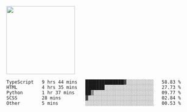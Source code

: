 <img height="180em" 
     src="https://github-readme-stats.vercel.app/api?username=Litot-Mattis&show_icons=true&hide_border=true&&count_private=true&include_all_commits=true" />

<!--START_SECTION:waka-->
```text
TypeScript   9 hrs 44 mins   ██████████████▓░░░░░░░░░░   58.83 % 
HTML         4 hrs 35 mins   ███████░░░░░░░░░░░░░░░░░░   27.73 % 
Python       1 hr 37 mins    ██▒░░░░░░░░░░░░░░░░░░░░░░   09.77 % 
SCSS         28 mins         ▓░░░░░░░░░░░░░░░░░░░░░░░░   02.84 % 
Other        5 mins          ░░░░░░░░░░░░░░░░░░░░░░░░░   00.53 % 
```
<!--END_SECTION:waka-->
